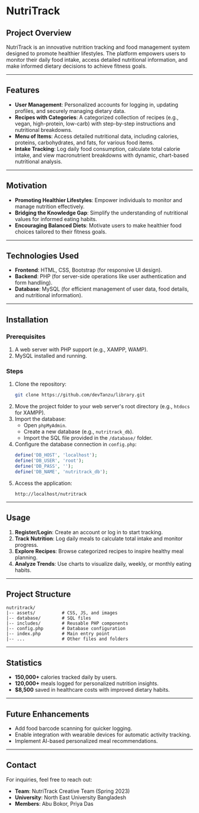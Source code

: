 # NutriTrack

## Project Overview
NutriTrack is an innovative nutrition tracking and food management system designed to promote healthier lifestyles. The platform empowers users to monitor their daily food intake, access detailed nutritional information, and make informed dietary decisions to achieve fitness goals.

---

## Features
- **User Management**: Personalized accounts for logging in, updating profiles, and securely managing dietary data.
- **Recipes with Categories**: A categorized collection of recipes (e.g., vegan, high-protein, low-carb) with step-by-step instructions and nutritional breakdowns.
- **Menu of Items**: Access detailed nutritional data, including calories, proteins, carbohydrates, and fats, for various food items.
- **Intake Tracking**: Log daily food consumption, calculate total calorie intake, and view macronutrient breakdowns with dynamic, chart-based nutritional analysis.

---

## Motivation
- **Promoting Healthier Lifestyles**: Empower individuals to monitor and manage nutrition effectively.
- **Bridging the Knowledge Gap**: Simplify the understanding of nutritional values for informed eating habits.
- **Encouraging Balanced Diets**: Motivate users to make healthier food choices tailored to their fitness goals.

---

## Technologies Used
- **Frontend**: HTML, CSS, Bootstrap (for responsive UI design).
- **Backend**: PHP (for server-side operations like user authentication and form handling).
- **Database**: MySQL (for efficient management of user data, food details, and nutritional information).

---

## Installation

### Prerequisites
1. A web server with PHP support (e.g., XAMPP, WAMP).
2. MySQL installed and running.

### Steps
1. Clone the repository:
   ```bash
   git clone https://github.com/devTanzu/library.git
   ```
2. Move the project folder to your web server's root directory (e.g., `htdocs` for XAMPP).
3. Import the database:
   - Open `phpMyAdmin`.
   - Create a new database (e.g., `nutritrack_db`).
   - Import the SQL file provided in the `/database/` folder.
4. Configure the database connection in `config.php`:
   ```php
   define('DB_HOST', 'localhost');
   define('DB_USER', 'root');
   define('DB_PASS', '');
   define('DB_NAME', 'nutritrack_db');
   ```
5. Access the application:
   ```
   http://localhost/nutritrack
   ```

---

## Usage
1. **Register/Login**: Create an account or log in to start tracking.
2. **Track Nutrition**: Log daily meals to calculate total intake and monitor progress.
3. **Explore Recipes**: Browse categorized recipes to inspire healthy meal planning.
4. **Analyze Trends**: Use charts to visualize daily, weekly, or monthly eating habits.

---

## Project Structure
```
nutritrack/
|-- assets/          # CSS, JS, and images
|-- database/        # SQL files
|-- includes/        # Reusable PHP components
|-- config.php       # Database configuration
|-- index.php        # Main entry point
|-- ...              # Other files and folders
```

---

## Statistics
- **150,000+** calories tracked daily by users.
- **120,000+** meals logged for personalized nutrition insights.
- **$8,500** saved in healthcare costs with improved dietary habits.

---

## Future Enhancements
- Add food barcode scanning for quicker logging.
- Enable integration with wearable devices for automatic activity tracking.
- Implement AI-based personalized meal recommendations.

---

## Contact
For inquiries, feel free to reach out:
- **Team**: NutriTrack Creative Team (Spring 2023)
- **University**: North East University Bangladesh
- **Members**: Abu Bokor, Priya Das
